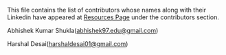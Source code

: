 This file contains the list of contributors whose names along with their Linkedin have appeared at [Resources Page](http://www.czgdp.com/resources) under the contributors section.
 
Abhishek Kumar Shukla(abhishek97.edu@gmail.com)

Harshal Desai(harshaldesai01@gmail.com)

